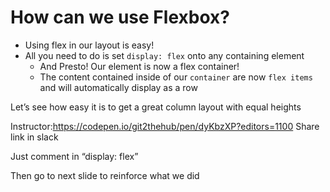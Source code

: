 # How can we use Flexbox?
* Using flex in our layout is easy! 
* All you need to do is set `display: flex` onto any containing element 
  * And Presto! Our element is now a flex container! 
  * The content contained inside of our `container` are now `flex items` and will automatically display as a row

Let’s see how easy it is to get a great column layout with equal heights

Instructor:https://codepen.io/git2thehub/pen/dyKbzXP?editors=1100 
Share link in slack

Just comment in “display: flex”


Then go to next slide to reinforce what we did
